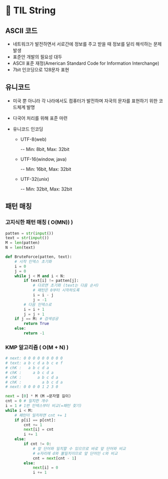 # :page_facing_up: TIL String

## ASCII 코드

- 네트워크가 발전하면서 서로간에 정보를 주고 받을 때 정보를 달리 해석하는 문제 발생
- 표준안 개발의 필요성 대두
- ASCII 표준 재정(American Standard Code for Information Interchange)
- 7bit 인코딩으로 128문자 표현



## 유니코드

- 미국 뿐 아니라 각 나라에서도 컴퓨터가 발전하며 자국의 문자를 표현하기 위한 코드체계 발명

- 다국어 처리를 위해 표준 마련

- 유니코드 인코딩

  - UTF-8(web)

    -- Min: 8bit, Max: 32bit

  - UTF-16(window, java)

    -- Min: 16bit, Max: 32bit

  - UTF-32(unix)

    -- Min: 32bit, Max: 32bit



## 패턴 매칭

### 고지식한 패턴 매칭 (  O(MN))  )

```python
patten = str(input())
text = str(input())
M = len(patten)
N = len(text)

def BruteForce(patten, text):
    # 시작 인덱스 초기화
    i = 0
    j = 0
   	while j < M and i < N: 
        if text[i] != patten[j]:
            # 다르면 초기화 (text는 다음 순서)
            # 패턴은 0부터 시작하도록
            i = i - j
            j = -1
        # 다음 인덱스로
        i = i + 1
        j = j + 1
    if j == M: # 검색성공
        return True
    else:
        return -1
```



### KMP 알고리즘 (  O(M + N)  )

```python
# next: 0 0 0 0 0 0 0 0 0 
# text: a b c d a b c e f
# chK :   a b c d a
# chK :     a b c d a
# chK :       a b c d a
# chK :         a b c d a
# next: 0 0 0 0 1 2 3 0 

next = [0] * M (M =문자열 길이)
cnt = 0 # 일치한 개수
i = 1 # 1번 인덱스부터 비교(=패턴 찾기)
while i < M:
    # 패턴이 일치하면 cnt += 1
    if p[i] == p[cnt]:
        cnt += 1
        next[i] = cnt
        i += 1
    else:
        if cnt != 0:
            # 앞 단어와 일치할 수 있으므로 바로 앞 단어와 비교
            # e자리에 d와 불일치이므로 앞 단어인 c와 비교
            cnt = next[cnt - 1]            
        else:
            next[i] = 0
            i += 1
```









